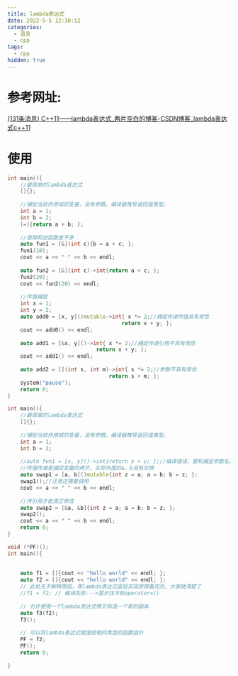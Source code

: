 ```yaml
---
title: lambda表达式
date: 2022-5-5 12:30:12
categories:
  - 语言
  - cpp
tags:
  - cpp
hidden: true
---
```


# 参考网址:

[(131条消息) C++11——lambda表达式_两片空白的博客-CSDN博客_lambda表达式c++11](https://blog.csdn.net/weixin_57023347/article/details/120999277?ops_request_misc=&request_id=&biz_id=102&utm_term=lambda表达式c++&utm_medium=distribute.pc_search_result.none-task-blog-2~all~sobaiduweb~default-1-120999277.142^v9^control,157^v4^control&spm=1018.2226.3001.4187)

# 使用

```c++
int main(){
	//最简单的lambda表达式
	[]{};
 
	//捕捉当前作用域的变量，没有参数，编译器推导返回值类型。
	int a = 1;
	int b = 2;
	[=]{return a + b; };
 
	//使用和仿函数差不多
	auto fun1 = [&](int c){b = a + c; };
	fun1(10);
	cout << a << " " << b << endl;
 
	auto fun2 = [&](int c)->int{return a + c; };
	fun2(20);
	cout << fun2(20) << endl;
 
	//传值捕捉
	int x = 1;
	int y = 2;
	auto add0 = [x, y]()mutable->int{ x *= 2;//捕捉传递传值具有常性
									return x + y; };
	cout << add0() << endl;
 
	auto add1 = [&x, y]()->int{ x *= 2;//捕捉传递引用不具有常性
							return x + y; };
	cout << add1() << endl;
 
	auto add2 = [](int s, int m)->int{ s *= 2;//参数不具有常性
								return s + m; };
	system("pause");
	return 0;
}
```

```cc
int main(){
	//最简单的lambda表达式
	[]{};
 
	//捕捉当前作用域的变量，没有参数，编译器推导返回值类型。
	int a = 1;
	int b = 2;
 
	//auto fun1 = [x, y]()->int{return x + y; };//编译错误，要和捕捉参数名相同
	//传值传递是捕捉变量的拷贝，实际外面的a，b没有交换
	auto swap1 = [a, b]()mutable{int z = a; a = b; b = z; };
	swap1();//注意还需要调用
	cout << a << " " << b << endl;
 
	//传引用才能真正修改
	auto swap2 = [&a, &b]{int z = a; a = b; b = z; };
	swap2();
	cout << a << " " << b << endl;
	return 0;
}
```

```cc
void (*PF)();
int main(){
 
 
	auto f1 = []{cout << "hello world" << endl; };
	auto f2 = []{cout << "hello world" << endl; };
	// 此处先不解释原因，等lambda表达式底层实现原理看完后，大家就清楚了
	//f1 = f2; // 编译失败--->提示找不到operator=()
 
	// 允许使用一个lambda表达式拷贝构造一个新的副本
	auto f3(f2);
	f3();
 
	// 可以将lambda表达式赋值给相同类型的函数指针
	PF = f2;
	PF();
	return 0;
 
}
```

